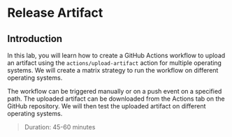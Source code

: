 # Release Artifact

## Introduction

In this lab, you will learn how to create a GitHub Actions workflow to upload an artifact using the `actions/upload-artifact` action for multiple operating systems. We will create a matrix strategy to run the workflow on different operating systems.

The workflow can be triggered manually or on a push event on a specified path. The uploaded artifact can be downloaded from the Actions tab on the GitHub repository. We will then test the uploaded artifact on different operating systems.

> Duration: 45-60 minutes

<!-- TODO -->

